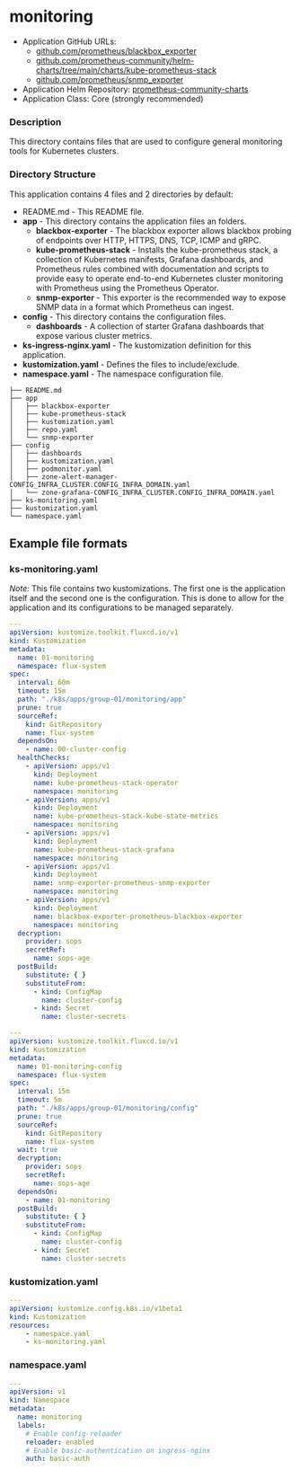 # monitoring

* Application GitHub URLs: 
    * [github.com/prometheus/blackbox_exporter](https://github.com/prometheus/blackbox_exporter)
    * [github.com/prometheus-community/helm-charts/tree/main/charts/kube-prometheus-stack](https://github.com/prometheus-community/helm-charts/tree/main/charts/kube-prometheus-stack)
    * [github.com/prometheus/snmp_exporter](https://github.com/prometheus/snmp_exporter)
* Application Helm Repository: [prometheus-community-charts](https://prometheus-community.github.io/helm-charts)
* Application Class: Core (strongly recommended)

### Description

This directory contains files that are used to configure general monitoring tools for Kubernetes clusters.

### Directory Structure

This application contains 4 files and 2 directories by default:

* README.md - This README file.
* **app** \- This directory contains the application files an folders\.
    * **blackbox-exporter** \- The blackbox exporter allows blackbox probing of endpoints over HTTP\, HTTPS\, DNS\, TCP\, ICMP and gRPC\.
    * **kube-prometheus-stack** - Installs the kube-prometheus stack, a collection of Kubernetes manifests, Grafana dashboards, and Prometheus rules combined with documentation and scripts to provide easy to operate end-to-end Kubernetes cluster monitoring with Prometheus using the Prometheus Operator.
    * **snmp-exporter** - This exporter is the recommended way to expose SNMP data in a format which Prometheus can ingest.
* **config** \- This directory contains the configuration files\.
    * **dashboards** - A collection of starter Grafana dashboards that expose various cluster metrics.
* **ks-ingress-nginx.yaml** \- The kustomization definition for this application\.
* **kustomization.yaml** \- Defines the files to include/exclude\.
* **namespace.yaml** - The namespace configuration file.

```
├── README.md
├── app
│   ├── blackbox-exporter
│   ├── kube-prometheus-stack
│   ├── kustomization.yaml
│   ├── repo.yaml
│   └── snmp-exporter
├── config
│   ├── dashboards
│   ├── kustomization.yaml
│   ├── podmonitor.yaml
│   ├── zone-alert-manager-CONFIG_INFRA_CLUSTER.CONFIG_INFRA_DOMAIN.yaml
│   └── zone-grafana-CONFIG_INFRA_CLUSTER.CONFIG_INFRA_DOMAIN.yaml
├── ks-monitoring.yaml
├── kustomization.yaml
└── namespace.yaml
```

## Example file formats

### ks-monitoring.yaml

*Note:* This file contains two kustomizations. The first one is the application itself and the second one is the configuration. This is done to allow for the application and its configurations to be managed separately.

```yaml
---
apiVersion: kustomize.toolkit.fluxcd.io/v1
kind: Kustomization
metadata:
  name: 01-monitoring
  namespace: flux-system
spec:
  interval: 60m
  timeout: 15m
  path: "./k8s/apps/group-01/monitoring/app"
  prune: true
  sourceRef:
    kind: GitRepository
    name: flux-system
  dependsOn:
    - name: 00-cluster-config
  healthChecks:
    - apiVersion: apps/v1
      kind: Deployment
      name: kube-prometheus-stack-operator
      namespace: monitoring
    - apiVersion: apps/v1
      kind: Deployment
      name: kube-prometheus-stack-kube-state-metrics
      namespace: monitoring
    - apiVersion: apps/v1
      kind: Deployment
      name: kube-prometheus-stack-grafana
      namespace: monitoring
    - apiVersion: apps/v1
      kind: Deployment
      name: snmp-exporter-prometheus-snmp-exporter
      namespace: monitoring
    - apiVersion: apps/v1
      kind: Deployment
      name: blackbox-exporter-prometheus-blackbox-exporter
      namespace: monitoring
  decryption:
    provider: sops
    secretRef:
      name: sops-age
  postBuild:
    substitute: { }
    substituteFrom:
      - kind: ConfigMap
        name: cluster-config
      - kind: Secret
        name: cluster-secrets

---
apiVersion: kustomize.toolkit.fluxcd.io/v1
kind: Kustomization
metadata:
  name: 01-monitoring-config
  namespace: flux-system
spec:
  interval: 15m
  timeout: 5m
  path: "./k8s/apps/group-01/monitoring/config"
  prune: true
  sourceRef:
    kind: GitRepository
    name: flux-system
  wait: true
  decryption:
    provider: sops
    secretRef:
      name: sops-age
  dependsOn:
    - name: 01-monitoring
  postBuild:
    substitute: { }
    substituteFrom:
      - kind: ConfigMap
        name: cluster-config
      - kind: Secret
        name: cluster-secrets
```
### kustomization.yaml
```yaml
---
apiVersion: kustomize.config.k8s.io/v1beta1
kind: Kustomization
resources:
    - namespace.yaml
    - ks-monitoring.yaml
```
### namespace.yaml
```yaml
---
apiVersion: v1
kind: Namespace
metadata:
  name: monitoring
  labels:
    # Enable config-reloader
    reloader: enabled
    # Enable basic-authentication on ingress-nginx
    auth: basic-auth
```